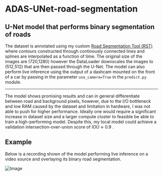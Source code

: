 # ADAS-UNet-road-segmentation

## U-Net model that performs binary segmentation of roads

The dataset is annotated using my custom [Road Segmentation Tool (RST)](https://github.com/Darakhsh1999/Road-Segmentation-Tool) where contours constructed through continously connected lines and splines are interpolated as a function of time. The original size of the images are (720,1280) however the DataLoader downscales the images to (512,512) that are then passed through the U-Net. The model can also perform live inference using the output of a dashcam mounted on the front of a car by passing in the parameter <code>use_camera=True</code> in the <code>predict.py</code> module.

---

The model shows promising results and can in general differentiate between road and background pixels, however, due to the I/O bottleneck and low RAM caused by the dataset and limitation in hardware, I was not able to push for higher performance. Ideally one would require a significant increase in dataset size and a larger compute cluster to feasible be able to train a high-performing model. Despite this, my local model could achieve a validation intersection-over-union score of $IOU \approx 0.9$ .

## **Example**

Below is a recording shown of the model performing live inference on a video source and overlaying its binary road segmentation.

![Image](https://github.com/user-attachments/assets/a024c4b7-114e-40fe-9e1e-6035dd231288)
